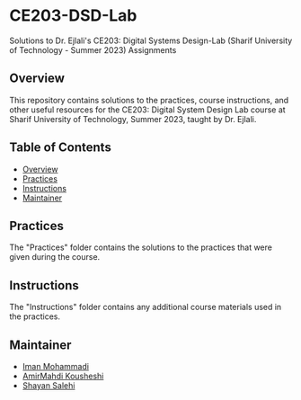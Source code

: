 # CE203-DSD-Lab
Solutions to Dr. Ejlali's CE203: Digital Systems Design-Lab (Sharif University of Technology - Summer 2023) Assignments

## Overview

This repository contains solutions to the practices, course instructions, and other useful resources for the CE203: Digital System Design Lab course at Sharif University of Technology, Summer 2023, taught by Dr. Ejlali.

## Table of Contents

- [Overview](#overview)
- [Practices](#practices)
- [Instructions](#instructions)
- [Maintainer](#Maintainer)

## Practices

The "Practices" folder contains the solutions to the practices that were given during the course.

## Instructions

The "Instructions" folder contains any additional course materials used in the practices.

## Maintainer

- [Iman Mohammadi](https://github.com/Imanm02)
- [AmirMahdi Kousheshi](https://github.com/amkamir82)
- [Shayan Salehi](https://github.com/ShayanSalehi81)